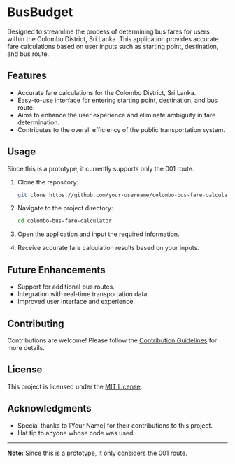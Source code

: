 # BusBudget

Designed to streamline the process of determining bus fares for users within the Colombo District, Sri Lanka. This application provides accurate fare calculations based on user inputs such as starting point, destination, and bus route.

## Features

- Accurate fare calculations for the Colombo District, Sri Lanka.
- Easy-to-use interface for entering starting point, destination, and bus route.
- Aims to enhance the user experience and eliminate ambiguity in fare determination.
- Contributes to the overall efficiency of the public transportation system.

## Usage

Since this is a prototype, it currently supports only the 001 route.

1. Clone the repository:

    ```bash
    git clone https://github.com/your-username/colombo-bus-fare-calculator.git
    ```

2. Navigate to the project directory:

    ```bash
    cd colombo-bus-fare-calculator
    ```

3. Open the application and input the required information.

4. Receive accurate fare calculation results based on your inputs.

## Future Enhancements

- Support for additional bus routes.
- Integration with real-time transportation data.
- Improved user interface and experience.

## Contributing

Contributions are welcome! Please follow the [Contribution Guidelines](CONTRIBUTING.md) for more details.

## License

This project is licensed under the [MIT License](LICENSE).

## Acknowledgments

- Special thanks to [Your Name] for their contributions to this project.
- Hat tip to anyone whose code was used.

---

**Note:**
Since this is a prototype, it only considers the 001 route.

